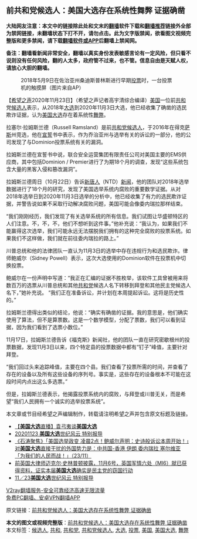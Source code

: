  <h2>前共和党候选人：美国大选存在系统性舞弊 证据确凿</h2> <p class="notice"><b>大陆网友注意：本文中的链接除此处和文末的<a href="https://github.com/bannedbook/fanqiang" >翻墙</a>软件下载和<a href="https://github.com/killgcd/justmysocks/blob/master/README.md">翻墙推荐</a>链接外全部为禁网链接，未翻墙状态下打不开，请勿点击。此为文字版禁闻，欲看图文视频完整版和更多禁闻，请下载<a href="https://github.com/bannedbook/fanqiang">翻墙软件或APP</a>后翻墙上禁闻网。</p><p>备注：翻墙看新闻非常安全，翻墙以真实身份发表敏感言论有一定风险，但只看不说则没有任何风险，翻的人太多，政府管不过来，也不管。信息自由是天赋人权，请放心大胆的翻墙。</b></p>  <div class="entry"> <figure><figcaption>2018年5月9日在佐治亚州桑迪斯普林斯进行早期<a href="https://www.bannedbook.org/bnews/tag/%E6%8A%95%E7%A5%A8/" class="st_tag internal_tag" rel="tag" title="标签 投票 下的日志">投票</a>时，一台投票机的触摸屏（图片来自AP）</figcaption></figure> <p>【<span class='wp_keywordlink_affiliate'><a href="https://www.soundofhope.org" title="希望之声" target="_blank">希望之声</a></span>2020年11月23日】（希望之声记者高宇清综合编译）<a href="https://www.bannedbook.org/bnews/tag/%e7%be%8e%e5%9b%bd/" class="st_tag internal_tag" rel="tag" title="标签 美国 下的日志">美国</a>一位前<a href="https://www.bannedbook.org/bnews/tag/%E5%85%B1%E5%92%8C/" class="st_tag internal_tag" rel="tag" title="标签 共和 下的日志">共和</a>党<a href="https://www.bannedbook.org/bnews/tag/%E5%80%99%E9%80%89%E4%BA%BA/" class="st_tag internal_tag" rel="tag" title="标签 候选人 下的日志">候选人</a>表示，从2018年<a href="https://www.bannedbook.org/bnews/tag/%e5%a4%a7%e9%80%89/" class="st_tag internal_tag" rel="tag" title="标签 大选 下的日志">大选</a>到2020年11月3日大选，他已经收集了确凿的选民欺诈证据，认为<a href="https://www.bannedbook.org/bnews/tag/%e7%be%8e%e5%9b%bd%e5%a4%a7%e9%80%89/" class="st_tag internal_tag" rel="tag" title="标签 美国大选 下的日志">美国大选</a>存在着系统性<a href="https://www.bannedbook.org/bnews/tag/%E8%88%9E%E5%BC%8A/" class="st_tag internal_tag" rel="tag" title="标签 舞弊 下的日志">舞弊</a>。</p> <p>拉塞尔·拉姆斯兰德（Russell Ramsland）是前<a href="https://www.bannedbook.org/bnews/tag/%E5%85%B1%E5%92%8C%E5%85%9A%E5%80%99%E9%80%89%E4%BA%BA/" class="st_tag internal_tag" rel="tag" title="标签 共和党候选人 下的日志">共和党候选人</a>，于2016年在得克<span class='wp_keywordlink'><a href="https://www.bannedbook.org/forum5/topic42.html" title="萨斯、诚信与自救" target="_blank">萨斯</a></span>州竞选，他在<span class='wp_keywordlink'><a href="https://www.bannedbook.org/forum5/topic17.html" title="宣誓与预言" target="_blank">宣誓</a></span>书中表示，作为乔治亚州与选举有关的诉讼的一部分，他的公司发现了与Dominion投票系统有关的漏洞。</p> <p>拉姆斯兰德在宣誓书中说，联合安全运营集团有限责任公司对美国主要的EMS供应商，其中包括Dominion / Premier进行了为期18个月的调查，发现“这些系统包含大量的黑客入侵和篡改漏洞”。</p>  <p>拉姆斯兰德周日（10月22日）告诉<span class='wp_keywordlink_affiliate'><a href="https://www.ntdtv.com/" title="新唐人">新唐人</a></span>（NTD）<span class='wp_keywordlink_affiliate'><a href="https://www.bannedbook.org/" title="新闻">新闻</a></span>，他的团队对2018年选举数据进行了18个月的研究，发现了美国选举系统内腐败的重要数学证据。从对2018年选举日到2020年11月3日选举的分析中，他已经收集了有力的选民欺诈证据，并警告说如果不采取行动解决腐败问题，美国可能会像委内瑞拉那样结束。</p> <p>“我们刚刚经历，我们发现了有关选举系统的所有信息。我们试图让华盛顿特区的人们注意。不，不，不，他们不想听到这件事。”他补充说：“我认为，如果我们不能赢得这次选举，我们可能永远无法摆脱我们拥有的这种完全腐败的投票系统。如果我们不这样做，我们就在前往委内瑞拉的路上。”</p> <p>川普总统和他的法律团队一直认为11月3日的选举中存在违规行为和选民欺诈。律师鲍威尔（Sidney Powell）表示，这次大选使用的Dominion软件在投票机中切换投票。</p>  <p>鲍威尔在一份声明中写道：“我正在汇编的证据不胜枚举，该软件工具曾被用来将数百万的选票从川普总统和其他<a href="https://www.bannedbook.org/bnews/tag/%e5%85%b1%e5%92%8c%e5%85%9a/" class="st_tag internal_tag" rel="tag" title="标签 共和党 下的日志">共和党</a>候选人名下转移到拜登和其他民主党候选人名下，”她补充说。 “我们正在准备诉讼，并计划在本周提起诉讼。这将是历史性的。”</p> <p>拉姆斯兰德得出类似的结论，他说：“确实有确凿的证据。我的意思是，他们确实使用了算法，但不是算票数。这是一个数学模型，分配了票数，我们可以看到证据，因为我们看到了选票小数位。”</p> <p>11月17日，拉姆斯兰德告诉《福克斯》新闻社，他的团队一直在研究密歇根州的投票数据，发现11月3日以来，四个特定县的投票数据中都有“钉子”峰值，主要针对拜登。</p>  <p>“我们回过头来追踪峰值，主要在四个县。我们查看了投票所需的时间，并查看了存在的设备以及所有这些设备的序列号。事实是，这些存在的设备根本不可能在这段时间内点出这么多选票。”</p> <p>但是，拉姆斯兰德表示，他揭露投票系统内的腐败，与拜登或川普无关，而是希望“我们人民拥有一个诚实的选举投票系统”。</p> <p>本文章或节目经希望之声编辑制作，转载请注明希望之声并包含原文标题及链接。</p>  <ul class='op-related-articles' title='相关阅读'> <li><a href='https://www.bannedbook.org/bnews/bannedvideo/20201124/1436053.html' target='_blank'>【<b>美国大选</b>直播】袁弓夷谈<b>美国大选</b></a></li> <li><a href='https://www.bannedbook.org/bnews/taiwannews/20201124/1435959.html' target='_blank'>20201123 <b>美国大选</b>世纪风云 特别报导</a></li> <li><a href='https://www.bannedbook.org/bnews/bannedvideo/20201124/1435863.html' target='_blank'>《石涛聚焦》「美国选举政变 凌晨2点！鲍威尔声明：史诗般诉讼本周开始！」对<b>美国大选</b>直接干扰的外国势力是：中共国-香港 伊朗 委内瑞拉 塞尔维亚「为我们的人民而战！」（23/11）</a></li> <li><a href='https://www.bannedbook.org/bnews/bannedvideo/20201123/1435832.html' target='_blank'>前英国大律师迈克尔·史林普顿披露，11月6号，英国军情六处（MI6）就已获得资料，证实本届<b>美国大选</b>确实是民主党的窃国行动</a></li> <li><a href='https://www.bannedbook.org/bnews/taiwannews/20201123/1435792.html' target='_blank'>11／23<b>美国大选</b>世纪风云 特别报导</a></li> </ul> <p class="texttj"> <a href="https://www.bannedbook.org/forum23/topic22702.html" target="_blank">V2ray翻墙服务-安全可靠经济高速无限流量</a><br/> <a href="https://github.com/bannedbook/fanqiang/wiki/%E7%A6%81%E9%97%BB%E7%BD%91%E5%AE%89%E5%8D%93%E7%BF%BB%E5%A2%99%E6%96%B0%E9%97%BBAPP" target="_blank">免费PC翻墙、安卓VPN翻墙APP</a></p><p>原文链接：<a class="src_link"  href="https://www.soundofhope.org/post/446152" target="_blank">前共和党候选人：美国大选存在系统性舞弊 证据确凿</a></p><a name='sharetosocial'></a>       <div><b>本文的图文或视频完整版</b>：<a href='https://www.bannedbook.org/bnews/comments/20201124/1436063.html'>前共和党候选人：美国大选存在系统性舞弊 证据确凿</a></div>  </div><!--END ENTRY--> <div class="postfooter"> <div>本文标签：<a href="https://www.bannedbook.org/bnews/tag/%E5%80%99%E9%80%89%E4%BA%BA/" rel="tag">候选人</a>, <a href="https://www.bannedbook.org/bnews/tag/%E5%85%B1%E5%92%8C/" rel="tag">共和</a>, <a href="https://www.bannedbook.org/bnews/tag/%e5%85%b1%e5%92%8c%e5%85%9a/" rel="tag">共和党</a>, <a href="https://www.bannedbook.org/bnews/tag/%E5%85%B1%E5%92%8C%E5%85%9A%E5%80%99%E9%80%89%E4%BA%BA/" rel="tag">共和党候选人</a>, <a href="https://www.bannedbook.org/bnews/tag/%e5%a4%a7%e9%80%89/" rel="tag">大选</a>, <a href="https://www.bannedbook.org/bnews/tag/%E6%8A%95%E7%A5%A8/" rel="tag">投票</a>, <a href="https://www.bannedbook.org/bnews/tag/%e7%be%8e%e5%9b%bd/" rel="tag">美国</a>, <a href="https://www.bannedbook.org/bnews/tag/%e7%be%8e%e5%9b%bd%e5%a4%a7%e9%80%89/" rel="tag">美国大选</a>, <a href="https://www.bannedbook.org/bnews/tag/%E8%88%9E%E5%BC%8A/" rel="tag">舞弊</a></div>  </div><!--END POSTFOOTER--> 